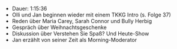 - Dauer: 1:15:36  
- Olli und Jan beginnen wieder mit einem TKKG Intro (s. Folge 37)  
- Reden über Maria Carey, Sarah Connor und Bully Herbig  
- Gespräch über Weihnachtsgeschenke  
- Diskussion über Verstehen Sie Spaß? Und Heute-Show  
- Jan erzählt von seiner Zeit als Morning-Moderator  
